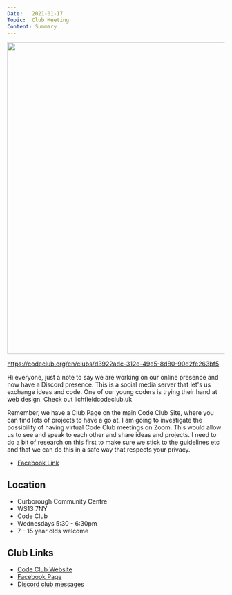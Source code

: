 ```yaml
---
Date:   2021-01-17
Topic:  Club Meeting
Content: Summary
---
```

[<img width="720px" height="720" src="https://external.fbhx6-1.fna.fbcdn.net/emg1/v/t13/6849981301606394634?url=https%3A%2F%2Fmaps.googleapis.com%2Fmaps%2Fapi%2Fstaticmap%3Fcenter%3D52.6834606%2C-1.8274373%26markers%3Dcolor%3Ared%7C52.6834606%2C-1.8274373%26key%3DAIzaSyDT0mMwhQaPf3J-DApAXMiPP5qYyj5lc5I%26scale%3D2%26size%3D600x400%26zoom%3D15&fb_obo=1&utld=googleapis.com&stp=c0.5000x0.5000f_dst-emg0_p720x720_q75&ccb=13-1&oh=06_AbHA3X2kjchIy_sMM8dTbo3EYgj4NM6Pkdxl79oxse9Eyw&oe=652853A9&_nc_sid=e609ca"/>](https://external.fbhx6-1.fna.fbcdn.net/emg1/v/t13/6849981301606394634?url=https%3A%2F%2Fmaps.googleapis.com%2Fmaps%2Fapi%2Fstaticmap%3Fcenter%3D52.6834606%2C-1.8274373%26markers%3Dcolor%3Ared%7C52.6834606%2C-1.8274373%26key%3DAIzaSyDT0mMwhQaPf3J-DApAXMiPP5qYyj5lc5I%26scale%3D2%26size%3D600x400%26zoom%3D15&fb_obo=1&utld=googleapis.com&stp=c0.5000x0.5000f_dst-emg0_p720x720_q75&ccb=13-1&oh=06_AbHA3X2kjchIy_sMM8dTbo3EYgj4NM6Pkdxl79oxse9Eyw&oe=652853A9&_nc_sid=e609ca)

https://codeclub.org/en/clubs/d3922adc-312e-49e5-8d80-90d2fe263bf5

Hi everyone, just a note to say we are working on our online presence and now have a Discord presence. This is a social media server that let's us exchange ideas and code. One of our young coders is trying their hand at web design. Check out lichfieldcodeclub.uk 

Remember, we have a Club Page on the main Code Club Site, where you can find lots of projects to have a go at. I am going to investigate the possibility of having virtual Code Club meetings on Zoom. This would allow us to see and speak to each other and share ideas and projects. I need to do a bit of research on this first to make sure we stick to the guidelines etc and that we can do this in a safe way that respects your privacy.

* [Facebook Link](https://www.facebook.com/1481985248595237/posts/3423966971063712/)

## Location

* Curborough Community Centre
* WS13 7NY
* Code Club
* Wednesdays 5:30 - 6:30pm
* 7 - 15 year olds welcome

## Club Links

* [Code Club Website](https://lichfield-code-club.github.io/)
* [Facebook Page](https://www.facebook.com/LichfieldCoders)
* [Discord club messages](https://discord.gg/szz6xGK)
